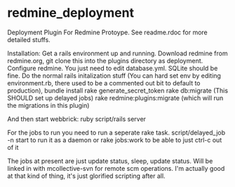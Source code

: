 redmine_deployment
==================

Deployment Plugin For Redmine Protoype.
See readme.rdoc for more detailed stuffs.

Installation:
Get a rails environment up and running.
Download redmine from redmine.org, git clone this into the plugins directory as deployment.
Configure redmine.  You just need to edit database.yml.  SQLite should be fine.
Do the normal rails initalization stuff (You can hard set env by editing environment.rb, there used to be a
commented out bit to default to production),
bundle install
rake generate_secret_token
rake db:migrate (This SHOULD set up delayed jobs)
rake redmine:plugins:migrate (which will run the migrations in this plugin)

And then start webbrick:
ruby script/rails server

For the jobs to run you need to run a seperate rake task.
script/delayed_job -n <workers> start
to run it as a daemon or
rake jobs:work
to be able to just ctrl-c out of it

The jobs at present are just update status, sleep, update status.  Will be linked in with mcollective-svn for
remote scm operations.  I'm actually good at that kind of thing, it's just glorified scripting after all.
